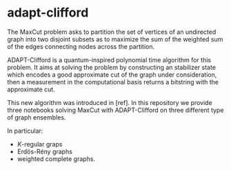 # adapt-clifford

The MaxCut problem asks to partition the set of vertices of an undirected graph into two disjoint subsets as to maximize the sum of the weighted sum of the edges connecting nodes across the partition.

ADAPT-Clifford is a quantum-inspired polynomial time algorithm for this problem. It aims at solving the problem by constructing an stabilizer state which encodes a good approximate cut of the graph under consideration, then a measurement in the computational basis returns a bitstring with the approximate cut.

This new algorithm was introduced in [ref]. In this repository we provide three notebooks solving MaxCut with ADAPT-Clifford on three different type of graph ensembles.

In particular:
- $K$-regular graps
- Erdös-Rény graphs
- weighted complete graphs.


